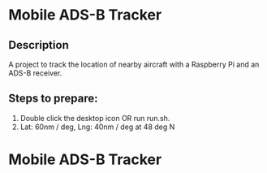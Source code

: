 # Mobile ADS-B Tracker 
## Description
A project to track the location of nearby aircraft with a Raspberry Pi and an ADS-B receiver.

## Steps to prepare:
1. Double click the desktop icon OR run run.sh.
2. Lat: 60nm / deg, Lng: 40nm / deg at 48 deg N

# Mobile ADS-B Tracker 
